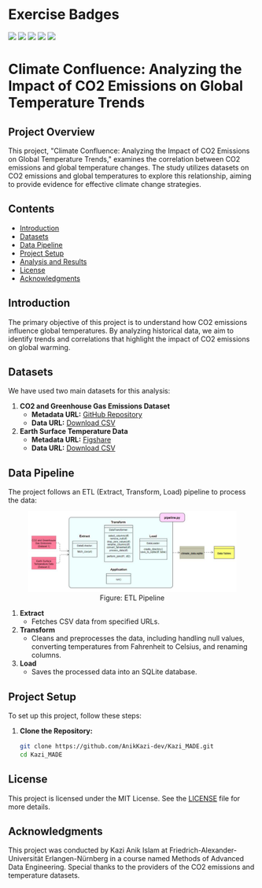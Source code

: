 # Exercise Badges

![](https://byob.yarr.is/AnikKazi-dev/Kazi_MADE/score_ex1) ![](https://byob.yarr.is/AnikKazi-dev/Kazi_MADE/score_ex2) ![](https://byob.yarr.is/AnikKazi-dev/Kazi_MADE/score_ex3) ![](https://byob.yarr.is/AnikKazi-dev/Kazi_MADE/score_ex4) ![](https://byob.yarr.is/AnikKazi-dev/Kazi_MADE/score_ex5)

# Climate Confluence: Analyzing the Impact of CO2 Emissions on Global Temperature Trends

## Project Overview
This project, "Climate Confluence: Analyzing the Impact of CO2 Emissions on Global Temperature Trends," examines the correlation between CO2 emissions and global temperature changes. The study utilizes datasets on CO2 emissions and global temperatures to explore this relationship, aiming to provide evidence for effective climate change strategies.

## Contents
- [Introduction](#introduction)
- [Datasets](#datasets)
- [Data Pipeline](#data-pipeline)
- [Project Setup](#project-setup)
- [Analysis and Results](#analysis-and-results)
- [License](#license)
- [Acknowledgments](#acknowledgments)

## Introduction
The primary objective of this project is to understand how CO2 emissions influence global temperatures. By analyzing historical data, we aim to identify trends and correlations that highlight the impact of CO2 emissions on global warming.

## Datasets
We have used two main datasets for this analysis:
1. **CO2 and Greenhouse Gas Emissions Dataset**
   - **Metadata URL:** [GitHub Repository](https://github.com/owid/co2-data/tree/master)
   - **Data URL:** [Download CSV](https://nyc3.digitaloceanspaces.com/owid-public/data/co2/owid-co2-data.csv)
2. **Earth Surface Temperature Data**
   - **Metadata URL:** [Figshare](https://figshare.com/articles/dataset/temperature_csv/3171766/1)
   - **Data URL:** [Download CSV](https://figshare.com/ndownloader/files/4938964)

## Data Pipeline
The project follows an ETL (Extract, Transform, Load) pipeline to process the data:

<figure align="center" style="width:100">
    <img src="project/assets/ETL_Pipeline_Diagram.png"
         alt="ETL Pipeline Flow"
         style="width:100">
    <figcaption>Figure: ETL Pipeline</figcaption>
</figure>


1. **Extract**
   - Fetches CSV data from specified URLs.
2. **Transform**
   - Cleans and preprocesses the data, including handling null values, converting temperatures from Fahrenheit to Celsius, and renaming columns.
3. **Load**
   - Saves the processed data into an SQLite database.


## Project Setup
To set up this project, follow these steps:

1. **Clone the Repository:**
   ```sh
   git clone https://github.com/AnikKazi-dev/Kazi_MADE.git
   cd Kazi_MADE

## License
This project is licensed under the MIT License. See the [LICENSE](LICENSE) file for more details.

## Acknowledgments
This project was conducted by Kazi Anik Islam at Friedrich-Alexander-Universität Erlangen-Nürnberg in a course named Methods of Advanced Data Engineering. Special thanks to the providers of the CO2 emissions and temperature datasets.

